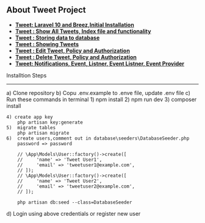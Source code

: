 


## About Tweet Project

- **[Tweet: Laravel 10 and Breez,Initial Installation ](https://github.com/RishikantSri/tweet/commit/a1eee05ec16bd4f3892fbeb2fe0c76a2be5658e5)**
- **[Tweet : Show All Tweets, Index file and functionality](https://github.com/RishikantSri/tweet/commit/a4a56845ab4b3e6e61bb43e54d3bd4a19921152d)**
- **[Tweet : Storing data to database](https://github.com/RishikantSri/tweet/commit/8b98e09bc9addc8ad7c1fcc4202e8900a6ab4681)**
- **[Tweet : Showing Tweets ](https://github.com/RishikantSri/tweet/commit/5a61cd576f4e1fd87f92ae93c542cb49add367e5)**
- **[Tweet : Edit Tweet, Policy and Authorization](https://github.com/RishikantSri/tweet/commit/90fe0665f43071f8cc38b3379e1ead5d807d8efc)**
- **[Tweet : Delete Tweet, Policy and Authorization](https://github.com/RishikantSri/tweet/commit/6949ba796a94e933b16773b09da18e00b860d188)**
- **[Tweet: Notifications, Event, Listner, Event Listner, Event Provider ](https://github.com/RishikantSri/tweet/commit/484d9bc72a2c0653bc9a02ea6fe3b09e18507c91)**

Installtion Steps 
******************

a) Clone repository 
b) Copu .env.example to .enve file, update .env file
c) Run these commands in terminal 
    1) npm install 
    2) npm run dev
    3) composer install 

    4) create app key
        php artisan key:generate
    5)  migrate tables
        php artisan migrate 
    6)  create users,comment out in database\seeders\DatabaseSeeder.php
        password => password    

        // \App\Models\User::factory()->create([
        //     'name' => 'Tweet User1',
        //     'email' => 'tweetuser1@example.com',
        // ]);
        // \App\Models\User::factory()->create([
        //     'name' => 'Tweet User2',
        //     'email' => 'tweetuser2@example.com',
        // ]);

        php artisan db:seed --class=DatabaseSeeder

d) Login using above credentials or register new user

